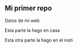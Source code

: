 ## Mi primer repo

Datos de mi web

Esta parte la hago en casa

Esta otra parte la hago en el insti
